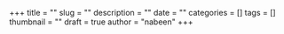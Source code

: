 +++
title = ""
slug = ""
description = ""
date = ""
categories = []
tags = []
thumbnail = ""
draft = true
author = "nabeen"
+++
